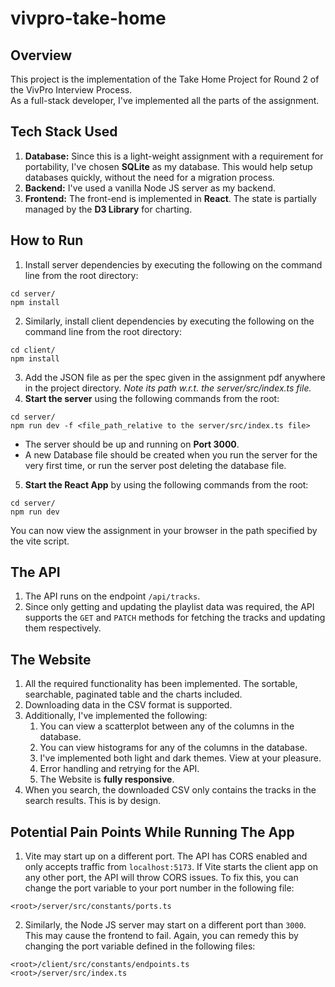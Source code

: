 # vivpro-take-home

## Overview

This project is the implementation of the Take Home Project for Round 2 of the VivPro Interview Process.<br>
As a full-stack developer, I've implemented all the parts of the assignment.

## Tech Stack Used

1. **Database:** Since this is a light-weight assignment with a requirement for portability, I've chosen **SQLite** as my database. This would help setup databases quickly, without the need for a migration process.
2. **Backend:** I've used a vanilla Node JS server as my backend.
3. **Frontend:** The front-end is implemented in **React**. The state is partially managed by the **D3 Library** for charting.

## How to Run

1. Install server dependencies by executing the following on the command line from the root directory:

```
cd server/
npm install
```

2. Similarly, install client dependencies by executing the following on the command line from the root directory:

```
cd client/
npm install
```

3. Add the JSON file as per the spec given in the assignment pdf anywhere in the project directory. _Note its path w.r.t. the server/src/index.ts file._
4. **Start the server** using the following commands from the root:

```
cd server/
npm run dev -f <file_path_relative to the server/src/index.ts file>
```

- The server should be up and running on **Port 3000**.
- A new Database file should be created when you run the server for the very first time, or run the server post deleting the database file.

5. **Start the React App** by using the following commands from the root:

```
cd server/
npm run dev
```

You can now view the assignment in your browser in the path specified by the vite script.

## The API

1. The API runs on the endpoint `/api/tracks`.
2. Since only getting and updating the playlist data was required, the API supports the `GET` and `PATCH` methods for fetching the tracks and updating them respectively.

## The Website

1. All the required functionality has been implemented. The sortable, searchable, paginated table and the charts included.
2. Downloading data in the CSV format is supported.
3. Additionally, I've implemented the following:
   1. You can view a scatterplot between any of the columns in the database.
   2. You can view histograms for any of the columns in the database.
   3. I've implemented both light and dark themes. View at your pleasure.
   4. Error handling and retrying for the API.
   5. The Website is **fully responsive**.
4. When you search, the downloaded CSV only contains the tracks in the search results. This is by design.

## Potential Pain Points While Running The App

1. Vite may start up on a different port. The API has CORS enabled and only accepts traffic from `localhost:5173`. If Vite starts the client app on any other port, the API will throw CORS issues. To fix this, you can change the port variable to your port number in the following file:

```
<root>/server/src/constants/ports.ts
```

2. Similarly, the Node JS server may start on a different port than `3000`. This may cause the frontend to fail. Again, you can remedy this by changing the port variable defined in the following files:

```
<root>/client/src/constants/endpoints.ts
<root>/server/src/index.ts
```
